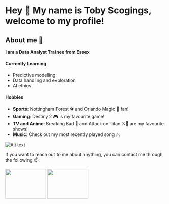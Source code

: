 # Hey 👋 My name is Toby Scogings, welcome to my profile!



## About me 💬

**I am a Data Analyst Trainee from Essex**



#### Currently Learning

- Predictive modelling
- Data handling and exploration
- AI ethics 



#### Hobbies

- **Sports**: Nottingham Forest ⚽ and Orlando Magic 🏀 fan!
- **Gaming**: Destiny 2 🎮 is my favourite game!
- **TV and Anime**: Breaking Bad 🧪 and Attack on Titan ⚔️🧣 are my favourite shows!
- **Music**: Check out my most recently played song 🎶:

![Alt text](https://spotify-recently-played-readme.vercel.app/api?user=tobster23_&count=1)




If you want to reach out to me about anything, you can contact me through the following 📫:

<a href="mailto:toby.scogings@bath.edu" target="blank"><img align="center" src="https://upload.wikimedia.org/wikipedia/commons/8/8c/Gmail_Icon_%282013-2020%29.svg" height= 93 width = 128 alt=""/></a>
<a href="https://www.linkedin.com/in/tobyscogings/" target="blank"><img align="center" src="https://camo.githubusercontent.com/e9592fd6ea20b888ed3c7621d8c7257835af4f2e7232e92f5db4e9e2e4e91380/68747470733a2f2f6564656e742e6769746875622e696f2f537570657254696e7949636f6e732f696d616765732f7376672f6c696e6b6564696e2e737667" height= 93 width = 128 alt=""/></a>

